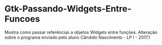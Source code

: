 # Gtk-Passando-Widgets-Entre-Funcoes
Mostra como passar referências a objetos Widgets entre funções. Alteração sobre o programa enviado pelo aluno Cândido Nascimento - LP I - 2017.1
